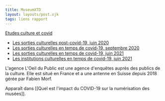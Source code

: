 ```yaml
---
title: MuseumXTD
layout: layouts/post.njk
tags: liens rapport
---
```


[Etudes culture et covid](https://loeildupublic.com/etude-culture-covid/)

- [Les sorties culturelles post-covid-19, juin 2020](https://loeildupublic.com/wp-content/uploads/2020/07/Les-Sorties-Culturelles-Post-Covid-en-Suisse.pdf)
- [Les sorties culturelles en temps de covid-19, septembre 2020](https://loeildupublic.com/wp-content/uploads/2021/02/Les-Sorties-Culturelles-en-temps-de-Covid-en-Suisse-Sept.20-_FR.pdf)
- [Les sorties culturelles en temps de covid-19, juin 2021](https://loeildupublic.com/wp-content/uploads/2021/07/Les-Sorties-Culturelles-en-temps-de-Covid-en-Suisse-Juin-21_FR.pdf)
- [Les institutions culturelles en temps de covid-19, juin 2021](https://loeildupublic.com/wp-content/uploads/2021/07/Les-Institutions-Culturelles-en-temps-de-Covid-Juin-2021-_FR.pdf)

L'agence L'Oeil du Public est une agence d'enquêtes auprès des publics de la culture. Elle est situé en France et a une antenne en Suisse depuis 2018 gérée par Fabien Morf. 

Apparaît dans [[Quel est l'impact du COVID-19 sur la numérisation des musées]]. 